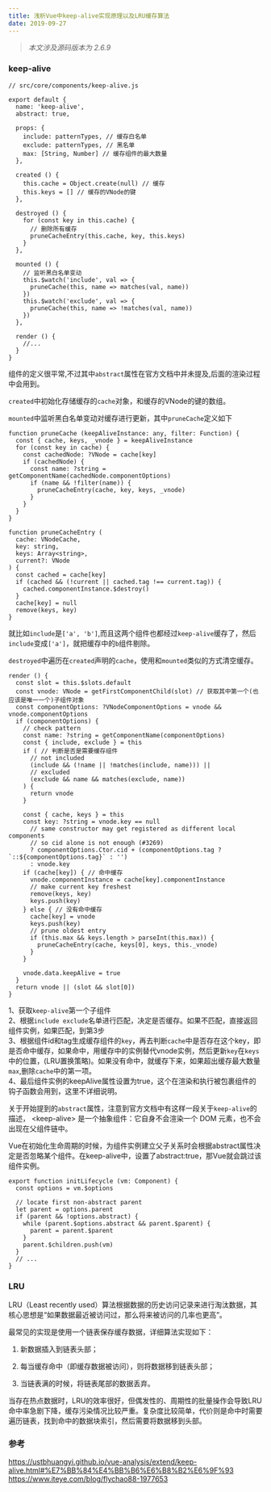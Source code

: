 ```yaml
---
title: 浅析Vue中keep-alive实现原理以及LRU缓存算法
date: 2019-09-27
---
```


> *本文涉及源码版本为 2.6.9*
### keep-alive ###

```
// src/core/components/keep-alive.js

export default {
  name: 'keep-alive',
  abstract: true,

  props: {
    include: patternTypes, // 缓存白名单
    exclude: patternTypes, // 黑名单
    max: [String, Number] // 缓存组件的最大数量
  },

  created () {
    this.cache = Object.create(null) // 缓存
    this.keys = [] // 缓存的VNode的键
  },

  destroyed () {
    for (const key in this.cache) {
      // 删除所有缓存
      pruneCacheEntry(this.cache, key, this.keys)
    }
  },

  mounted () {
    // 监听黑白名单变动
    this.$watch('include', val => {
      pruneCache(this, name => matches(val, name))
    })
    this.$watch('exclude', val => {
      pruneCache(this, name => !matches(val, name))
    })
  },

  render () {
    //...
  }
}
```
组件的定义很平常,不过其中`abstract`属性在官方文档中并未提及,后面的渲染过程中会用到。

`created`中初始化存储缓存的`cache`对象，和缓存的VNode的键的数组。

`mounted`中监听黑白名单变动对缓存进行更新，其中`pruneCache`定义如下
```
function pruneCache (keepAliveInstance: any, filter: Function) {
  const { cache, keys, _vnode } = keepAliveInstance
  for (const key in cache) {
    const cachedNode: ?VNode = cache[key]
    if (cachedNode) {
      const name: ?string = getComponentName(cachedNode.componentOptions)
      if (name && !filter(name)) {
        pruneCacheEntry(cache, key, keys, _vnode)
      }
    }
  }
}

function pruneCacheEntry (
  cache: VNodeCache,
  key: string,
  keys: Array<string>,
  current?: VNode
) {
  const cached = cache[key]
  if (cached && (!current || cached.tag !== current.tag)) {
    cached.componentInstance.$destroy()
  }
  cache[key] = null
  remove(keys, key)
}
```
就比如`include`是`['a', 'b']`,而且这两个组件也都经过`keep-alive`缓存了，然后`include`变成`['a']`，就把缓存中的`b`组件剔除。

`destroyed`中遍历在`created`声明的`cache`，使用和`mounted`类似的方式清空缓存。

```
render () {
  const slot = this.$slots.default
  const vnode: VNode = getFirstComponentChild(slot) // 获取其中第一个(也应该是唯一一个)子组件对象
  const componentOptions: ?VNodeComponentOptions = vnode && vnode.componentOptions
  if (componentOptions) {
    // check pattern
    const name: ?string = getComponentName(componentOptions)
    const { include, exclude } = this
    if ( // 判断是否是需要缓存组件
      // not included
      (include && (!name || !matches(include, name))) ||
      // excluded
      (exclude && name && matches(exclude, name))
    ) {
      return vnode
    }

    const { cache, keys } = this
    const key: ?string = vnode.key == null
      // same constructor may get registered as different local components
      // so cid alone is not enough (#3269)
      ? componentOptions.Ctor.cid + (componentOptions.tag ? `::${componentOptions.tag}` : '')
      : vnode.key
    if (cache[key]) { // 命中缓存
      vnode.componentInstance = cache[key].componentInstance
      // make current key freshest
      remove(keys, key)
      keys.push(key)
    } else { // 没有命中缓存
      cache[key] = vnode
      keys.push(key)
      // prune oldest entry
      if (this.max && keys.length > parseInt(this.max)) {
        pruneCacheEntry(cache, keys[0], keys, this._vnode)
      }
    }

    vnode.data.keepAlive = true
  }
  return vnode || (slot && slot[0])
}
```
1、获取`keep-alive`第一个子组件  
2、根据`include exclude`名单进行匹配，决定是否缓存。如果不匹配，直接返回组件实例，如果匹配，到第3步  
3、根据组件id和tag生成缓存组件的`key`，再去判断`cache`中是否存在这个key，即是否命中缓存，如果命中，用缓存中的实例替代vnode实例，然后更新`key`在`keys`中的位置，(LRU置换策略)。如果没有命中，就缓存下来，如果超出缓存最大数量`max`,删除`cache`中的第一项。  
4、最后组件实例的keepAlive属性设置为true，这个在渲染和执行被包裹组件的钩子函数会用到，这里不详细说明。

关于开始提到的`abstract`属性，注意到官方文档中有这样一段关于`keep-alive`的描述，
\<keep-alive\> 是一个抽象组件：它自身不会渲染一个 DOM 元素，也不会出现在父组件链中。

Vue在初始化生命周期的时候，为组件实例建立父子关系时会根据abstract属性决定是否忽略某个组件。在keep-alive中，设置了abstract:true，那Vue就会跳过该组件实例。
```
export function initLifecycle (vm: Component) {
  const options = vm.$options

  // locate first non-abstract parent
  let parent = options.parent
  if (parent && !options.abstract) {
    while (parent.$options.abstract && parent.$parent) {
      parent = parent.$parent
    }
    parent.$children.push(vm)
  }
  // ...
}
```

### LRU ###
LRU（Least recently used）算法根据数据的历史访问记录来进行淘汰数据，其核心思想是“如果数据最近被访问过，那么将来被访问的几率也更高”。

最常见的实现是使用一个链表保存缓存数据，详细算法实现如下：
1. 新数据插入到链表头部；

2. 每当缓存命中（即缓存数据被访问），则将数据移到链表头部；

3. 当链表满的时候，将链表尾部的数据丢弃。

当存在热点数据时，LRU的效率很好，但偶发性的、周期性的批量操作会导致LRU命中率急剧下降，缓存污染情况比较严重。复杂度比较简单，代价则是命中时需要遍历链表，找到命中的数据块索引，然后需要将数据移到头部。

### 参考 ###
https://ustbhuangyi.github.io/vue-analysis/extend/keep-alive.html#%E7%BB%84%E4%BB%B6%E6%B8%B2%E6%9F%93
https://www.iteye.com/blog/flychao88-1977653